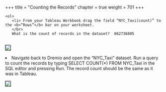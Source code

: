 +++
title = "Counting the Records"
chapter = true
weight = 701
+++

<div style="text-align: left">
    
    <ol>
       <li> From your Tableau Workbook drag the field “NYC_Taxi(count)” to the <b>“Rows”</b> bar on your worksheet.  
       </br>
       What is the count of records in the dataset?  862736805

 <img src="../../images/newdremio41.png" style="margin:15px 0px; border:1px solid black"/>
                 <li>Navigate back to Dremio and open the “NYC_Taxi” dataset.  Run a query to count the records by typing SELECT COUNT(*) FROM NYC_Taxi in the SQL editor and pressing Run. The record count should be the same as it was in Tableau.</li>
 </li>
       <img src="../../images/newdremio42.png" style="margin:15px 0px; border:1px solid black"/>
    </ol>
</div>
